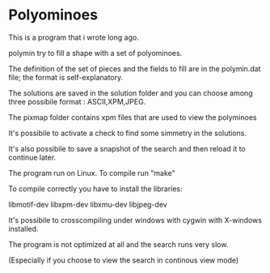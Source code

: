 # Polyominoes

This is a program that i wrote long ago.

polymin try to fill a shape with a set of polyominoes.

The definition of the set of pieces and the fields to fill are in the polymin.dat file; the format is self-explanatory.

The solutions are saved in the solution folder and you can choose among three possibile format : ASCII,XPM,JPEG.

The pixmap folder contains xpm files that are used to view the polyminoes

It's possibile to activate a check to find some simmetry in the solutions.

It's also possibile to save a snapshot of the search and then reload it to continue later.

The program run on Linux. To compile run "make"

To compile correctly you have to install the libraries:


libmotif-dev
libxpm-dev
libxmu-dev
libjpeg-dev


It's possibile to crosscompiling under windows with cygwin with
X-windows installed.

The program is not optimized at all and the search runs very slow.

(Especially if you choose to view the search in continous view mode)
